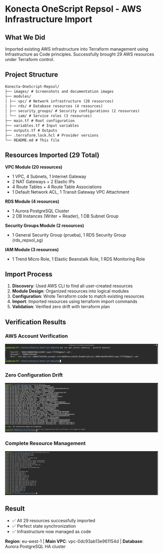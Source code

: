 # Konecta OneScript Repsol - AWS Infrastructure Import

## What We Did

Imported existing AWS infrastructure into Terraform management using Infrastructure as Code principles. Successfully brought 29 AWS resources under Terraform control.

## Project Structure
```
Konecta-OneScript-Repsol/
├── images/ # Screenshots and documentation images
├── modules/
│ ├── vpc/ # Network infrastructure (20 resources)
│ ├── rds/ # Database resources (4 resources)
│ ├── security_groups/ # Security configurations (2 resources)
│ └── iam/ # Service roles (3 resources)
├── main.tf # Root configuration
├── variables.tf # Input variables
├── outputs.tf # Outputs
├── .terraform.lock.hcl # Provider versions
└── README.md # This file
```

## Resources Imported (29 Total)

**VPC Module (20 resources)**
- 1 VPC, 4 Subnets, 1 Internet Gateway
- 2 NAT Gateways + 2 Elastic IPs  
- 4 Route Tables + 4 Route Table Associations
- 1 Default Network ACL, 1 Transit Gateway VPC Attachment

**RDS Module (4 resources)**
- 1 Aurora PostgreSQL Cluster
- 2 DB Instances (Writer + Reader), 1 DB Subnet Group

**Security Groups Module (2 resources)**
- 1 General Security Group (prueba), 1 RDS Security Group (rds_repsol_sg)

**IAM Module (3 resources)**
- 1 Trend Micro Role, 1 Elastic Beanstalk Role, 1 RDS Monitoring Role

## Import Process

1. **Discovery**: Used AWS CLI to find all user-created resources
2. **Module Design**: Organized resources into logical modules
3. **Configuration**: Wrote Terraform code to match existing resources
4. **Import**: Imported resources using terraform import commands
5. **Validation**: Verified zero drift with terraform plan


## Verification Results

### AWS Account Verification
![AWS Account Identity](images/AWS.png)

### Zero Configuration Drift
![Terraform Plan - No Changes](images/Terraform_Plan.png)

### Complete Resource Management
![Terraform State List](images/Terraform_State_list.png)

## Result

- ✅ All 29 resources successfully imported
- ✅ Perfect state synchronization 
- ✅ Infrastructure now managed as code

**Region**: eu-west-1 | **Main VPC**: vpc-0dc93ab13e961154d | **Database**: Aurora PostgreSQL HA cluster
